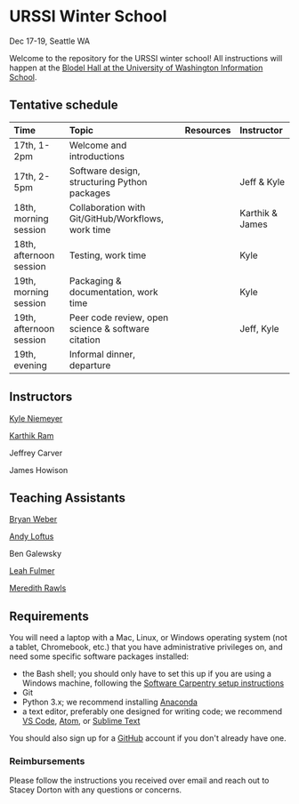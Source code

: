 # URSSI Winter School

Dec 17-19, Seattle WA

Welcome to the repository for the URSSI winter school! All instructions will happen at the [Blodel Hall at the University of Washington Information School](https://www.google.com/maps/place/Bloedel+Hall/@47.651488,-122.3087874,17z/data=!4m5!3m4!1s0x0:0xf676899c3a7ad33b!8m2!3d47.6513724!4d-122.3080578).


## Tentative schedule

| Time | Topic  | Resources  | Instructor
|:--|:--|:--|:--|
| 17th, 1-2pm  | Welcome and introductions |  |
| 17th, 2-5pm  | Software design, structuring Python packages |  | Jeff & Kyle
| 18th, morning session | Collaboration with Git/GitHub/Workflows, work time |  | Karthik & James
| 18th, afternoon session  | Testing, work time |  | Kyle
| 19th, morning session  | Packaging & documentation, work time | | Kyle
| 19th, afternoon session | Peer code review, open science & software citation |  | Jeff, Kyle
| 19th, evening | Informal dinner, departure |  |

## Instructors

[Kyle Niemeyer](https://github.com/kyleniemeyer)

[Karthik Ram](https://github.com/karthik)

Jeffrey Carver

James Howison

## Teaching Assistants

[Bryan Weber](https://github.com/bryanwweber)

[Andy Loftus](https://github.com/andylytical)

Ben Galewsky

[Leah Fulmer](https://github.com/lfulmer)

[Meredith Rawls](https://github.com/mrawls)


## Requirements

You will need a laptop with a Mac, Linux, or Windows operating system (not a tablet, Chromebook, etc.) that you have administrative privileges on, and need some specific software packages installed:

- the Bash shell; you should only have to set this up if you are using a Windows machine, following the [Software Carpentry setup instructions](http://carpentries.github.io/workshop-template/#setup)
- Git
- Python 3.x; we recommend installing [Anaconda](https://www.anaconda.com/distribution/)
- a text editor, preferably one designed for writing code; we recommend [VS Code](https://code.visualstudio.com), [Atom](https://atom.io), or [Sublime Text](https://www.sublimetext.com)

You should also sign up for a [GitHub](https://github.com/) account if you don't already have one.

### Reimbursements

Please follow the instructions you received over email and reach out to Stacey Dorton with any questions or concerns.
